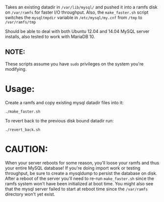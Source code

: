 Takes an existing datadir in `/var/lib/mysql/` and pushed it into a ramfs
disk on `/var/ramfs` for faster I/O throughput. Also, the `make_faster.sh`
script switches the `mysqltmpdir` variable in `/etc/mysql/my.cnf` from `/tmp` to `/var/ramfs/tmp`

Should be able to deal with both Ubuntu 12.04 and 14.04 MySQL server
installs, also tested to work with MariaDB 10.

NOTE:
-----
These scripts assume you have `sudo` privileges on the system you're
modifying.

Usage:
======

Create a ramfs and copy existing mysql datadir files into it:

`./make_faster.sh`

To revert back to the previous disk bound datadir run:

`./revert_back.sh`

CAUTION:
========
When your server reboots for some reason, you'll loose your ramfs and
thus your entire MySQL database! If you're doing import work or testing
throughput, be sure to create a mysqldump to persist the database on
disk. After a reboot of the server you'll need to re-run
`make_faster.sh` since the ramfs system won't have been initialized at boot
time. You might also see that the mysql server failed to start at reboot
time since the `/var/ramfs` directory won't yet exist.
